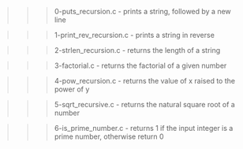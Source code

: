 >>> 0-puts_recursion.c
	- prints a string, followed by a new line

>>> 1-print_rev_recursion.c
	- prints a string in reverse

>>> 2-strlen_recursion.c
	- returns the length of a string

>>> 3-factorial.c
	- returns the factorial of a given number

>>> 4-pow_recursion.c
	- returns the value of x raised to the power of y

>>> 5-sqrt_recursive.c
	- returns the natural square root of a number

>>> 6-is_prime_number.c
	- returns 1 if the input integer is a prime number, otherwise return 0
